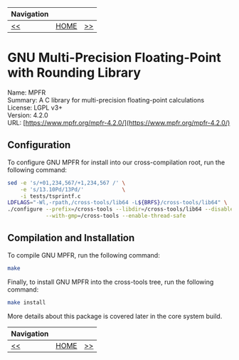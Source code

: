 | Navigation |||
| --- | --- | ---: |
| [<<](./GMP.md) | [HOME](../README.md) | [>>](./MPC.md) |

# GNU Multi-Precision Floating-Point with Rounding Library

Name: MPFR<br />
Summary: A C library for multi-precision floating-point calculations<br />
License: LGPL v3+<br />
Version: 4.2.0<br />
URL: [https://www.mpfr.org/mpfr-4.2.0/](https://www.mpfr.org/mpfr-4.2.0/)<br />

## Configuration

To configure GNU MPFR for install into our cross-compilation root, run the following command:

```bash
sed -e 's/+01,234,567/+1,234,567 /' \
    -e 's/13.10Pd/13Pd/'            \
    -i tests/tsprintf.c
LDFLAGS="-Wl,-rpath,/cross-tools/lib64 -L${BRFS}/cross-tools/lib64" \
./configure --prefix=/cross-tools --libdir=/cross-tools/lib64 --disable-static \
            --with-gmp=/cross-tools --enable-thread-safe
```

## Compilation and Installation

To compile GNU MPFR, run the following command:

```bash
make
```

Finally, to install GNU MPFR into the cross-tools tree, run the following command:

```bash
make install
```

More details about this package is covered later in the core system build.

| Navigation |||
| --- | --- | ---: |
| [<<](./GMP.md) | [HOME](../README.md) | [>>](./MPC.md) |
